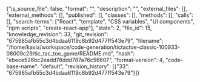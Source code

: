 {"is_source_file": false, "format": "", "description": "", "external_files": [], "external_methods": [], "published": [], "classes": [], "methods": [], "calls": [], "search-terms": ["React", "template", "CSS variables", "UI components", "npm scripts", "create-react-app"], "state": 2, "file_id": 15, "knowledge_revision": 33, "git_revision": "675985afb55c3d4bdaa6119c8b92d477ff543e79", "filename": "/home/kavia/workspace/code-generation/tictactoe-classic-100933-08009c29/tic_tac_toe_game/README.md", "hash": "ebece526bc2eadd78ddd787a76c56607", "format-version": 4, "code-base-name": "default", "revision_history": [{"33": "675985afb55c3d4bdaa6119c8b92d477ff543e79"}]}